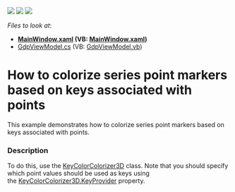 <!-- default badges list -->
![](https://img.shields.io/endpoint?url=https://codecentral.devexpress.com/api/v1/VersionRange/128568892/21.1.5%2B)
[![](https://img.shields.io/badge/Open_in_DevExpress_Support_Center-FF7200?style=flat-square&logo=DevExpress&logoColor=white)](https://supportcenter.devexpress.com/ticket/details/T466482)
[![](https://img.shields.io/badge/📖_How_to_use_DevExpress_Examples-e9f6fc?style=flat-square)](https://docs.devexpress.com/GeneralInformation/403183)
<!-- default badges end -->
<!-- default file list -->
*Files to look at*:

* **[MainWindow.xaml](./CS/KeyColorColorizer3DExample/MainWindow.xaml) (VB: [MainWindow.xaml](./VB/KeyColorColorizer3DExample/MainWindow.xaml))**
* [GdpViewModel.cs](./CS/KeyColorColorizer3DExample/ViewModel/GdpViewModel.cs) (VB: [GdpViewModel.vb](./VB/KeyColorColorizer3DExample/ViewModel/GdpViewModel.vb))
<!-- default file list end -->
# How to colorize series point markers based on keys associated with points


This example demonstrates how to colorize series point markers based on keys associated with points.


<h3>Description</h3>

<p>To do this, use the&nbsp;<a href="https://documentation.devexpress.com/#WPF/clsDevExpressXpfChartsKeyColorColorizer3Dtopic">KeyColorColorizer3D</a>&nbsp;class. Note that you should specify which point values should be used as keys using the&nbsp;<a href="https://documentation.devexpress.com/#WPF/DevExpressXpfChartsKeyColorColorizer3D_KeyProvidertopic">KeyColorColorizer3D.KeyProvider</a>&nbsp;property.</p>

<br/>


